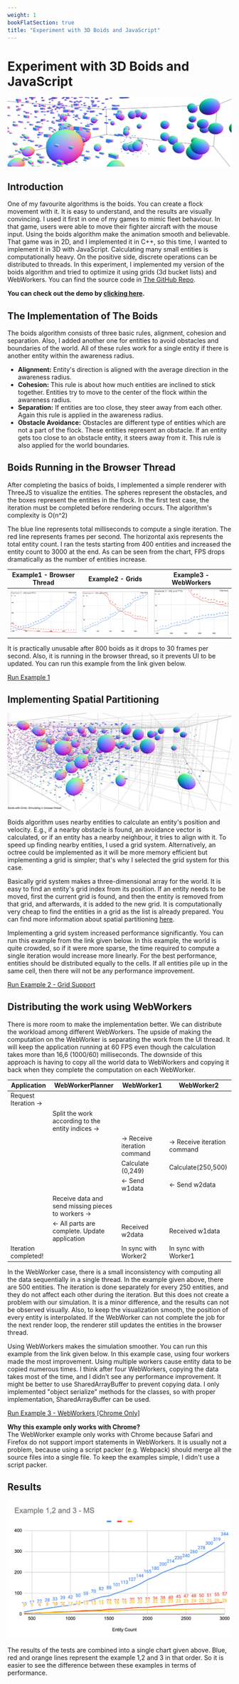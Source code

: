 ```yaml
---
weight: 1
bookFlatSection: true
title: "Experiment with 3D Boids and JavaScript"
---
```


# Experiment with 3D Boids and JavaScript

![alt text](./boids-title.jpg "Boids 3D")

## Introduction

One of my favourite algorithms is the boids. You can create a flock movement with it. It is easy to understand, and the results are visually convincing. I used it first in one of my games to mimic fleet behaviour. In that game, users were able to move their fighter aircraft with the mouse input. Using the boids algorithm make the animation smooth and believable. That game was in 2D, and I implemented it in C++, so this time, I wanted to implement it in 3D with JavaScript. Calculating many small entities is computationally heavy. On the positive side, discrete operations can be distributed to threads. In this experiment, I implemented my version of the boids algorithm and tried to optimize it using grids (3d bucket lists) and WebWorkers. You can find the source code in [The GitHub Repo](https://github.com/ercang/boids-js).

**You can check out the demo by [clicking here](https://ercang.github.io/boids-js/2-boids-grids/).**

## The Implementation of The Boids

The boids algorithm consists of three basic rules, alignment, cohesion and separation. Also, I added another one for entities to avoid obstacles and boundaries of the world. All of these rules work for a single entity if there is another entity within the awareness radius.

- **Alignment:** Entity's direction is aligned with the average direction in the awareness radius.
- **Cohesion:** This rule is about how much entities are inclined to stick together. Entities try to move to the center of the flock within the awareness radius.
- **Separation:** If entities are too close, they steer away from each other. Again this rule is applied in the awareness radius.
- **Obstacle Avoidance:** Obstacles are different type of entities which are not a part of the flock. These entities represent an obstacle. If an entity gets too close to an obstacle entity, it steers away from it. This rule is also applied for the world boundaries.

## Boids Running in the Browser Thread

After completing the basics of boids, I implemented a simple renderer with ThreeJS to visualize the entities. The spheres represent the obstacles, and the boxes represent the entities in the flock. In the first test case, the iteration must be completed before rendering occurs. The algorithm's complexity is O(n^2)

The blue line represents total milliseconds to compute a single iteration. The red line represents frames per second. The horizontal axis represents the total entity count. I ran the tests starting from 400 entities and increased the entity count to 3000 at the end. As can be seen from the chart, FPS drops dramatically as the number of entities increase.


|Example1 - Browser Thread|Example2 - Grids|Example3 - WebWorkers|
|--------|--------|--------|
|![alt text](./example-1-chart.jpg "Example 1 - Benchmark Results")|![alt text](./example-2-chart.jpg "Example 2 - Benchmark Results when Using Grids")|![alt text](./example-3-chart.jpg "Example 3 - Benchmark Results when Using WebWorkers")|

It is practically unusable after 800 boids as it drops to 30 frames per second. Also, it is running in the browser thread, so it prevents UI to be updated. You can run this example from the link given below.

[Run Example 1](https://ercang.github.io/boids-js/1-boids-simple/)


## Implementing Spatial Partitioning

![alt text](./boids-with-grid.jpg "Example 2 - Grid is visible")

Boids algorithm uses nearby entities to calculate an entity's position and velocity. E.g., if a nearby obstacle is found, an avoidance vector is calculated, or if an entity has a nearby neighbour, it tries to align with it. To speed up finding nearby entities, I used a grid system. Alternatively, an octree could be implemented as it will be more memory efficient but implementing a grid is simpler; that's why I selected the grid system for this case.

Basically grid system makes a three-dimensional array for the world. It is easy to find an entity's grid index from its position. If an entity needs to be moved, first the current grid is found, and then the entity is removed from that grid, and afterwards, it is added to the new grid. It is computationally very cheap to find the entities in a grid as the list is already prepared. You can find more information about spatial partitioning [here](http://gameprogrammingpatterns.com/spatial-partition.html).

Implementing a grid system increased performance significantly. You can run this example from the link given below. In this example, the world is quite crowded, so if it were more sparse, the time required to compute a single iteration would increase more linearly. For the best performance, entities should be distributed equally to the cells. If all entities pile up in the same cell, then there will not be any performance improvement.

[Run Example 2 - Grid Support](https://ercang.github.io/boids-js/2-boids-grids/)

## Distributing the work using WebWorkers

There is more room to make the implementation better. We can distribute the workload among different WebWorkers. The upside of making the computation on the WebWorker is separating the work from the UI thread. It will keep the application running at 60 FPS even though the calculation takes more than 16,6 (1000/60) milliseconds. The downside of this approach is having to copy all the world data to WebWorkers and copying it back when they complete the computation on each WebWorker.

|Application|WebWorkerPlanner|WebWorker1|WebWorker2|
|-----------|----------------|-------|-------|
|Request Iteration ->|         |       |       |
| | Split the work according to the entity indices ->
| | | -> Receive iteration command | -> Receive iteration command |
| | | Calculate (0,249) | Calculate(250,500) |
| | | <- Send w1data | <- Send w2data |
| | Receive data and send missing pieces to workers -> |  |  |
| | <- All parts are complete. Update application | Received w2data  | Received w1data  |
| Iteration completed! | | In sync with Worker2 | In sync with Worker1 |

In the WebWorker case, there is a small inconsistency with computing all the data sequentially in a single thread. In the example given above, there are 500 entities. The iteration is done separately for every 250 entities, and they do not affect each other during the iteration. But this does not create a problem with our simulation. It is a minor difference, and the results can not be observed visually. Also, to keep the visualization smooth, the position of every entity is interpolated. If the WebWorker can not complete the job for the next render loop, the renderer still updates the entities in the browser thread.

Using WebWorkers makes the simulation smoother. You can run this example from the link given below. In this example case, using four workers made the most improvement. Using multiple workers cause entity data to be copied numerous times. I think after four WebWorkers, copying the data takes most of the time, and I didn't see any performance improvement. It might be better to use SharedArrayBuffer to prevent copying data. I only implemented "object serialize" methods for the classes, so with proper implementation, SharedArrayBuffer can be used.

[Run Example 3 - WebWorkers [Chrome Only]](https://ercang.github.io/boids-js/3-boids-webworkers/)

**Why this example only works with Chrome?**  
The WebWorker example only works with Chrome because Safari and Firefox do not support import statements in WebWorkers. It is usually not a problem, because using a script packer (e.g. Webpack) should merge all the source files into a single file. To keep the examples simple, I didn't use a script packer.

## Results

![alt text](./example-results-chart.jpg "Example 3 - Benchmark Results when Using WebWorkers")

The results of the tests are combined into a single chart given above. Blue, red and orange lines represent the example 1,2 and 3 in that order. So it is easier to see the difference between these examples in terms of performance.

